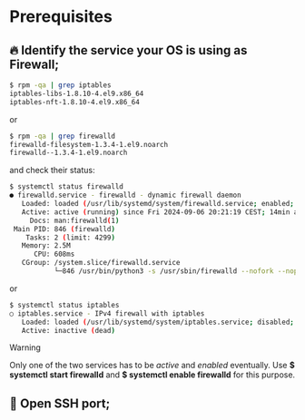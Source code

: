 # Prerequisites
## :fire: Identify the service your OS is using as Firewall;
```bash
$ rpm -qa | grep iptables
iptables-libs-1.8.10-4.el9.x86_64
iptables-nft-1.8.10-4.el9.x86_64
```
or

```bash
$ rpm -qa | grep firewalld
firewalld-filesystem-1.3.4-1.el9.noarch
firewalld--1.3.4-1.el9.noarch
```
and check their status:

```bash
$ systemctl status firewalld
● firewalld.service - firewalld - dynamic firewall daemon
   Loaded: loaded (/usr/lib/systemd/system/firewalld.service; enabled; preset: enabled)
   Active: active (running) since Fri 2024-09-06 20:21:19 CEST; 14min ago
     Docs: man:firewalld(1)
 Main PID: 846 (firewalld)
    Tasks: 2 (limit: 4299)
   Memory: 2.5M
      CPU: 608ms
   CGroup: /system.slice/firewalld.service
           └─846 /usr/bin/python3 -s /usr/sbin/firewalld --nofork --nopid
```
or

```bash
$ systemctl status iptables
○ iptables.service - IPv4 firewall with iptables
   Loaded: loaded (/usr/lib/systemd/system/iptables.service; disabled; preset: disabled)
   Active: inactive (dead)
```
      
> [!WARNING]
> Only one of the two services has to be *active* and *enabled* eventually.
> Use **$ systemctl start firewalld** and **$ systemctl enable firewalld** for this purpose.

## :door: Open SSH port;

